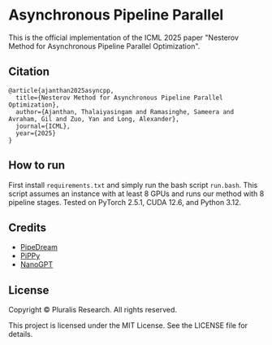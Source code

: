 # Asynchronous Pipeline Parallel

This is the official implementation of the ICML 2025 paper "Nesterov Method for Asynchronous Pipeline Parallel Optimization".

## Citation
```
@article{ajanthan2025asyncpp,
  title={Nesterov Method for Asynchronous Pipeline Parallel Optimization},
  author={Ajanthan, Thalaiyasingam and Ramasinghe, Sameera and Avraham, Gil and Zuo, Yan and Long, Alexander},
  journal={ICML},
  year={2025}
}
```

## How to run
First install `requirements.txt` and simply run the bash script `run.bash`.
This script assumes an instance with at least 8 GPUs and runs our method with 8 pipeline stages.
Tested on PyTorch 2.5.1, CUDA 12.6, and Python 3.12.

## Credits
- [PipeDream](https://github.com/msr-fiddle/pipedream)
- [PiPPy](https://pytorch.org/docs/2.5/distributed.pipelining.html)
- [NanoGPT](https://github.com/karpathy/nanoGPT)

## License
Copyright © Pluralis Research. All rights reserved.

This project is licensed under the MIT License. See the LICENSE file for details.
